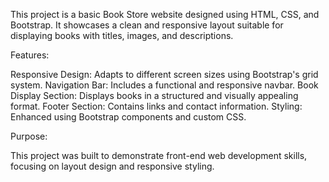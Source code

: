 This project is a basic Book Store website designed using HTML, CSS, and Bootstrap. It showcases a clean and responsive layout suitable for displaying books with titles, images, and descriptions.

Features:

Responsive Design: Adapts to different screen sizes using Bootstrap's grid system.
Navigation Bar: Includes a functional and responsive navbar.
Book Display Section: Displays books in a structured and visually appealing format.
Footer Section: Contains links and contact information.
Styling: Enhanced using Bootstrap components and custom CSS.

Purpose:

This project was built to demonstrate front-end web development skills, focusing on layout design and responsive styling.
